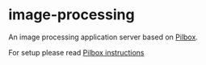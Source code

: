 # image-processing

An image processing application server based on [Pilbox](http://agschwender.github.io/pilbox/).

For setup please read [Pilbox instructions](pilbox.rst)
